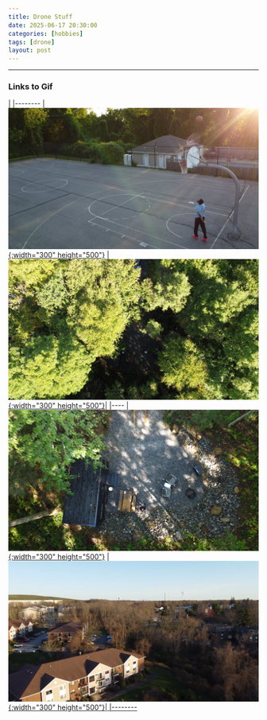 ```yaml
---
title: Drone Stuff
date: 2025-06-17 20:30:00 
categories: [hobbies]
tags: [drone]
layout: post
---
```

---
### Links to Gif 


|
|--------
| <a href="https://drive.usercontent.google.com/download?id=1qEAeZ0BwKQR6HF2Ksl03HafAytukR-Cn&export=view&authuser=0">![Over The Backboard >](../assets/img/OverTheBackboardThumbnail.webp){:width="300" height="500"}</a> | <a href=" https://drive.usercontent.google.com/download?id=16Vu7RFY5bVMiL7CMeNPeYgWy9yEdAhRR&export=view&authuser=0">![Broccoli >](../assets/img/ComingBack.webp ){:width="300" height="500"}</a>|
|----
| <a href=" https://drive.usercontent.google.com/download?id=16Vu7RFY5bVMiL7CMeNPeYgWy9yEdAhRR&export=view&authuser=0">![Bird's Eye View >](../assets/img/Birtds-Eye-ViewThumbnail.webp ){:width="300" height="500"}</a> | <a href=" https://drive.usercontent.google.com/download?id=1OffwUF_eTk72mTU9-pzGs2chtPR8PBF5&export=view&authuser=0">![Going Up >](../assets/img/GoingUpThumbnail.webp ){:width="300" height="500"}|
|--------
